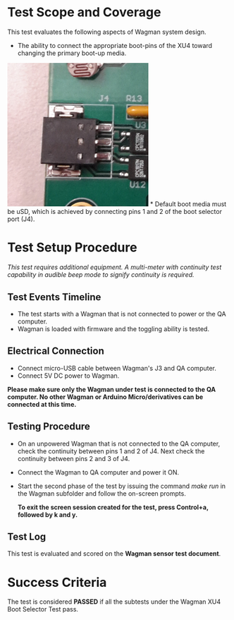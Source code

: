 # Test Scope and Coverage

This test evaluates the following aspects of Wagman system design. </br>
*   The ability to connect the appropriate boot-pins of the XU4 toward
    changing the primary boot-up media. </br>
<img src="./resources/XU4_Boot_select.jpg" width="320">
*   Default boot media must be uSD, which is achieved by connecting pins 1 and 2 of the boot selector port (J4).
</br>

# Test Setup Procedure

*This test requires additional equipment. A multi-meter with continuity test capability in audible beep mode
to signify continuity is required.*

## Test Events Timeline
* The test starts with a Wagman that is not connected to power or the QA computer.
* Wagman is loaded with firmware and the toggling ability is tested.

## Electrical Connection
*  Connect micro-USB cable between Wagman's J3 and QA computer.
*  Connect 5V DC power to Wagman.

__Please make sure only the Wagman under test is connected to the QA computer. No other Wagman or Arduino Micro/derivatives can be connected at this time.__

## Testing Procedure
*   On an unpowered Wagman that is not connected to the QA computer, check the continuity between pins 1 and 2 of J4.
    Next check the continuity between pins 2 and 3 of J4.
*   Connect the Wagman to QA computer and power it ON.
*   Start the second phase of the test by issuing the command *make run* in the Wagman subfolder
    and follow the on-screen prompts.

    __To exit the screen session created for the test, press Control+a, followed by k and y.__


## Test Log
This test is evaluated and scored on the __Wagman sensor test document__.

# Success Criteria
The test is considered __PASSED__ if all the subtests under the Wagman XU4 Boot Selector Test pass.



